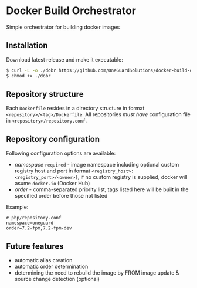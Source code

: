 # Docker Build Orchestrator

Simple orchestrator for building docker images

## Installation

Download latest release and make it executable:
```bash
$ curl -L -o ./dobr https://github.com/OneGuardSolutions/docker-build-orchestrator/releases/download/0.1.0-beta1/dobr
$ chmod +x ./dobr
```

## Repository structure

Each `Dockerfile` resides in a directory structure in format `<repository>/<tag>/Dockerfile`.
All repositories *must have* configuration file in `<repository>/repository.conf`.

## Repository configuration

Following configuration options are available:
- *namespace* `required` - image namespace including optional custom registry host and port in format
  `<registry_host>:<registry_port>/<owner>}`, if no custom registry is supplied,
  docker will asume `docker.io` (Docker Hub)
- *order* - comma-separated priority list,
  tags listed here will be built in the specified order before those not listed
<!-- Comming soon
- *aliases* - comma-separated list od alias mappings in format `<alias>:<target>`,
  currently only tags are supported as alias targets,
  example: `latest:2,edge:3`
-->

Example:
```
# php/repository.conf
namespace=oneguard
order=7.2-fpm,7.2-fpm-dev
```
<!-- Comming soon
```
# php/repository.conf
namespace=oneguard
order=7.2-fpm
aliases=fpm:7.2-fpm,fpm-dev:7.2-fpm-dev,nginx:7.2-nginx
```
-->

## Future features

- automatic alias creation
- automatic order determination
- determining the need to rebuild the image by FROM image update & source change detection (optional)
